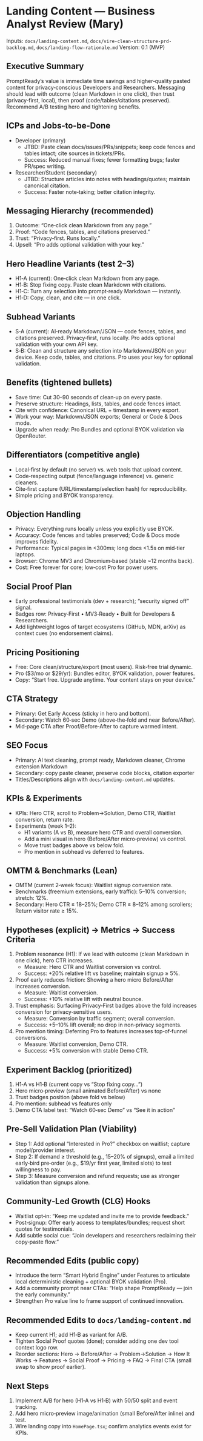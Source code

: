 # Landing Content — Business Analyst Review (Mary)

Inputs: `docs/landing-content.md`, `docs/vire-clean-structure-prd-backlog.md`, `docs/landing-flow-rationale.md`
Version: 0.1 (MVP)

## Executive Summary
PromptReady’s value is immediate time savings and higher‑quality pasted content for privacy‑conscious Developers and Researchers. Messaging should lead with outcome (clean Markdown in one click), then trust (privacy‑first, local), then proof (code/tables/citations preserved). Recommend A/B testing hero and tightening benefits.

## ICPs and Jobs-to-be-Done
- Developer (primary)
  - JTBD: Paste clean docs/issues/PRs/snippets; keep code fences and tables intact; cite sources in tickets/PRs.
  - Success: Reduced manual fixes; fewer formatting bugs; faster PR/spec writing.
- Researcher/Student (secondary)
  - JTBD: Structure articles into notes with headings/quotes; maintain canonical citation.
  - Success: Faster note‑taking; better citation integrity.

## Messaging Hierarchy (recommended)
1) Outcome: “One‑click clean Markdown from any page.”
2) Proof: “Code fences, tables, and citations preserved.”
3) Trust: “Privacy‑first. Runs locally.”
4) Upsell: “Pro adds optional validation with your key.”

## Hero Headline Variants (test 2–3)
- H1‑A (current): One‑click clean Markdown from any page.
- H1‑B: Stop fixing copy. Paste clean Markdown with citations.
- H1‑C: Turn any selection into prompt‑ready Markdown — instantly.
- H1‑D: Copy, clean, and cite — in one click.

## Subhead Variants
- S‑A (current): AI‑ready Markdown/JSON — code fences, tables, and citations preserved. Privacy‑first, runs locally. Pro adds optional validation with your own API key.
- S‑B: Clean and structure any selection into Markdown/JSON on your device. Keep code, tables, and citations. Pro uses your key for optional validation.

## Benefits (tightened bullets)
- Save time: Cut 30–90 seconds of clean‑up on every paste.
- Preserve structure: Headings, lists, tables, and code fences intact.
- Cite with confidence: Canonical URL + timestamp in every export.
- Work your way: Markdown/JSON exports; General or Code & Docs mode.
- Upgrade when ready: Pro Bundles and optional BYOK validation via OpenRouter.

## Differentiators (competitive angle)
- Local‑first by default (no server) vs. web tools that upload content.
- Code‑respecting output (fence/language inference) vs. generic cleaners.
- Cite‑first capture (URL/timestamp/selection hash) for reproducibility.
- Simple pricing and BYOK transparency.

## Objection Handling
- Privacy: Everything runs locally unless you explicitly use BYOK.
- Accuracy: Code fences and tables preserved; Code & Docs mode improves fidelity.
- Performance: Typical pages in <300ms; long docs <1.5s on mid‑tier laptops.
- Browser: Chrome MV3 and Chromium‑based (stable ~12 months back).
- Cost: Free forever for core; low‑cost Pro for power users.

## Social Proof Plan
- Early professional testimonials (dev + research); “security signed off” signal.
- Badges row: Privacy‑First • MV3‑Ready • Built for Developers & Researchers.
- Add lightweight logos of target ecosystems (GitHub, MDN, arXiv) as context cues (no endorsement claims).

## Pricing Positioning
- Free: Core clean/structure/export (most users). Risk‑free trial dynamic.
- Pro ($3/mo or $29/yr): Bundles editor, BYOK validation, power features.
- Copy: “Start free. Upgrade anytime. Your content stays on your device.”

## CTA Strategy
- Primary: Get Early Access (sticky in hero and bottom).
- Secondary: Watch 60‑sec Demo (above‑the‑fold and near Before/After).
- Mid‑page CTA after Proof/Before‑After to capture warmed intent.

## SEO Focus
- Primary: AI text cleaning, prompt ready, Markdown cleaner, Chrome extension Markdown
- Secondary: copy paste cleaner, preserve code blocks, citation exporter
- Titles/Descriptions align with `docs/landing-content.md` updates.

## KPIs & Experiments
- KPIs: Hero CTR, scroll to Problem→Solution, Demo CTR, Waitlist conversion, return rate.
- Experiments (week 1–2):
  - H1 variants (A vs B), measure hero CTR and overall conversion.
  - Add a mini visual in hero (Before/After micro‑preview) vs control.
  - Move trust badges above vs below fold.
  - Pro mention in subhead vs deferred to features.

## OMTM & Benchmarks (Lean)
- OMTM (current 2‑week focus): Waitlist signup conversion rate.
- Benchmarks (freemium extensions, early traffic): 5–10% conversion; stretch: 12%.
- Secondary: Hero CTR ≥ 18–25%; Demo CTR ≥ 8–12% among scrollers; Return visitor rate ≥ 15%.

## Hypotheses (explicit) → Metrics → Success Criteria
1) Problem resonance (H1): If we lead with outcome (clean Markdown in one click), hero CTR increases.
   - Measure: Hero CTR and Waitlist conversion vs control.
   - Success: +20% relative lift vs baseline; maintain signup ≥ 5%.
2) Proof early reduces friction: Showing a hero micro Before/After increases conversion.
   - Measure: Waitlist conversion.
   - Success: +10% relative lift with neutral bounce.
3) Trust emphasis: Surfacing Privacy‑First badges above the fold increases conversion for privacy‑sensitive users.
   - Measure: Conversion by traffic segment; overall conversion.
   - Success: +5–10% lift overall; no drop in non‑privacy segments.
4) Pro mention timing: Deferring Pro to features increases top‑of‑funnel conversions.
   - Measure: Waitlist conversion, Demo CTR.
   - Success: +5% conversion with stable Demo CTR.

## Experiment Backlog (prioritized)
1) H1‑A vs H1‑B (current copy vs “Stop fixing copy…”)
2) Hero micro‑preview (small animated Before/After) vs none
3) Trust badges position (above fold vs below)
4) Pro mention: subhead vs features only
5) Demo CTA label test: “Watch 60‑sec Demo” vs “See it in action”

## Pre‑Sell Validation Plan (Viability)
- Step 1: Add optional “Interested in Pro?” checkbox on waitlist; capture model/provider interest.
- Step 2: If demand ≥ threshold (e.g., 15–20% of signups), email a limited early‑bird pre‑order (e.g., $19/yr first year, limited slots) to test willingness to pay.
- Step 3: Measure conversion and refund requests; use as stronger validation than signups alone.

## Community‑Led Growth (CLG) Hooks
- Waitlist opt‑in: “Keep me updated and invite me to provide feedback.”
- Post‑signup: Offer early access to templates/bundles; request short quotes for testimonials.
- Add subtle social cue: “Join developers and researchers reclaiming their copy‑paste flow.”

## Recommended Edits (public copy)
- Introduce the term “Smart Hybrid Engine” under Features to articulate local deterministic cleaning + optional BYOK validation (Pro).
- Add a community prompt near CTAs: “Help shape PromptReady — join the early community.”
- Strengthen Pro value line to frame support of continued innovation.

## Recommended Edits to `docs/landing-content.md`
- Keep current H1; add H1‑B as variant for A/B.
- Tighten Social Proof quotes (done); consider adding one dev tool context logo row.
- Reorder sections: Hero → Before/After → Problem→Solution → How It Works → Features → Social Proof → Pricing → FAQ → Final CTA (small swap to show proof earlier).

## Next Steps
1) Implement A/B for hero (H1‑A vs H1‑B) with 50/50 split and event tracking.
2) Add hero micro‑preview image/animation (small Before/After inline) and test.
3) Wire landing copy into `HomePage.tsx`; confirm analytics events exist for KPIs.
